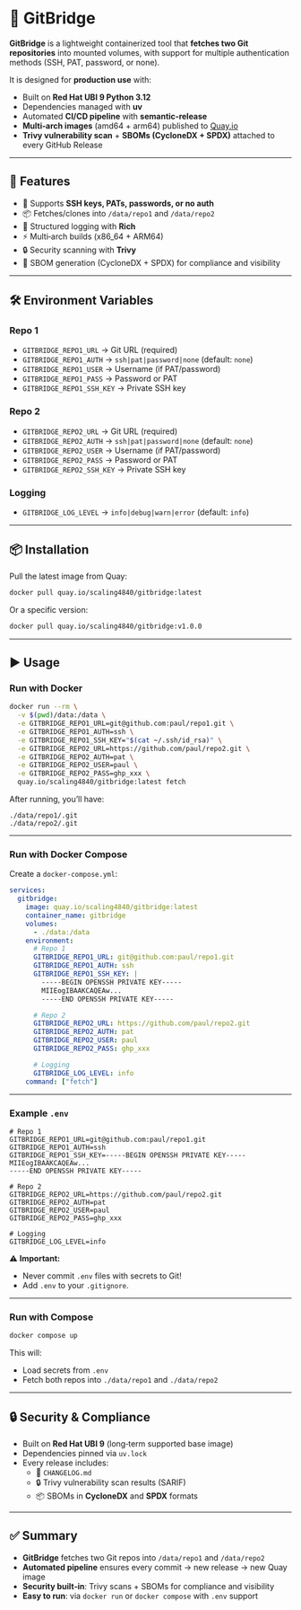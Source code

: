 # 📖 GitBridge

**GitBridge** is a lightweight containerized tool that **fetches two Git repositories** into mounted volumes, with support for multiple authentication methods (SSH, PAT, password, or none).  

It is designed for **production use** with:  
- Built on **Red Hat UBI 9 Python 3.12**  
- Dependencies managed with **uv**  
- Automated **CI/CD pipeline** with **semantic‑release**  
- **Multi‑arch images** (amd64 + arm64) published to [Quay.io](https://quay.io/repository/scaling4840/gitbridge)  
- **Trivy vulnerability scan** + **SBOMs (CycloneDX + SPDX)** attached to every GitHub Release  

---

## 🚀 Features

- 🔑 Supports **SSH keys, PATs, passwords, or no auth**  
- 📦 Fetches/clones into `/data/repo1` and `/data/repo2`  
- 📝 Structured logging with **Rich**  
- ⚡ Multi‑arch builds (x86_64 + ARM64)  
- 🔒 Security scanning with **Trivy**  
- 📑 SBOM generation (CycloneDX + SPDX) for compliance and visibility  

---

## 🛠️ Environment Variables

### Repo 1
- `GITBRIDGE_REPO1_URL` → Git URL (required)  
- `GITBRIDGE_REPO1_AUTH` → `ssh|pat|password|none` (default: `none`)  
- `GITBRIDGE_REPO1_USER` → Username (if PAT/password)  
- `GITBRIDGE_REPO1_PASS` → Password or PAT  
- `GITBRIDGE_REPO1_SSH_KEY` → Private SSH key  

### Repo 2
- `GITBRIDGE_REPO2_URL` → Git URL (required)  
- `GITBRIDGE_REPO2_AUTH` → `ssh|pat|password|none` (default: `none`)  
- `GITBRIDGE_REPO2_USER` → Username (if PAT/password)  
- `GITBRIDGE_REPO2_PASS` → Password or PAT  
- `GITBRIDGE_REPO2_SSH_KEY` → Private SSH key  

### Logging
- `GITBRIDGE_LOG_LEVEL` → `info|debug|warn|error` (default: `info`)  

---

## 📦 Installation

Pull the latest image from Quay:

```bash
docker pull quay.io/scaling4840/gitbridge:latest
```

Or a specific version:

```bash
docker pull quay.io/scaling4840/gitbridge:v1.0.0
```

---

## ▶️ Usage

### Run with Docker

```bash
docker run --rm \
  -v $(pwd)/data:/data \
  -e GITBRIDGE_REPO1_URL=git@github.com:paul/repo1.git \
  -e GITBRIDGE_REPO1_AUTH=ssh \
  -e GITBRIDGE_REPO1_SSH_KEY="$(cat ~/.ssh/id_rsa)" \
  -e GITBRIDGE_REPO2_URL=https://github.com/paul/repo2.git \
  -e GITBRIDGE_REPO2_AUTH=pat \
  -e GITBRIDGE_REPO2_USER=paul \
  -e GITBRIDGE_REPO2_PASS=ghp_xxx \
  quay.io/scaling4840/gitbridge:latest fetch
```

After running, you’ll have:

```
./data/repo1/.git
./data/repo2/.git
```

---

### Run with Docker Compose

Create a `docker-compose.yml`:

```yaml
services:
  gitbridge:
    image: quay.io/scaling4840/gitbridge:latest
    container_name: gitbridge
    volumes:
      - ./data:/data
    environment:
      # Repo 1
      GITBRIDGE_REPO1_URL: git@github.com:paul/repo1.git
      GITBRIDGE_REPO1_AUTH: ssh
      GITBRIDGE_REPO1_SSH_KEY: |
        -----BEGIN OPENSSH PRIVATE KEY-----
        MIIEogIBAAKCAQEAw...
        -----END OPENSSH PRIVATE KEY-----

      # Repo 2
      GITBRIDGE_REPO2_URL: https://github.com/paul/repo2.git
      GITBRIDGE_REPO2_AUTH: pat
      GITBRIDGE_REPO2_USER: paul
      GITBRIDGE_REPO2_PASS: ghp_xxx

      # Logging
      GITBRIDGE_LOG_LEVEL: info
    command: ["fetch"]
```

---

### Example `.env`

```dotenv
# Repo 1
GITBRIDGE_REPO1_URL=git@github.com:paul/repo1.git
GITBRIDGE_REPO1_AUTH=ssh
GITBRIDGE_REPO1_SSH_KEY=-----BEGIN OPENSSH PRIVATE KEY-----
MIIEogIBAAKCAQEAw...
-----END OPENSSH PRIVATE KEY-----

# Repo 2
GITBRIDGE_REPO2_URL=https://github.com/paul/repo2.git
GITBRIDGE_REPO2_AUTH=pat
GITBRIDGE_REPO2_USER=paul
GITBRIDGE_REPO2_PASS=ghp_xxx

# Logging
GITBRIDGE_LOG_LEVEL=info
```

⚠️ **Important:**  
- Never commit `.env` files with secrets to Git!  
- Add `.env` to your `.gitignore`.  

---

### Run with Compose

```bash
docker compose up
```

This will:  
- Load secrets from `.env`  
- Fetch both repos into `./data/repo1` and `./data/repo2`  

---

## 🔒 Security & Compliance

- Built on **Red Hat UBI 9** (long‑term supported base image)  
- Dependencies pinned via `uv.lock`  
- Every release includes:  
  - 📑 `CHANGELOG.md`  
  - 🔒 Trivy vulnerability scan results (SARIF)  
  - 📦 SBOMs in **CycloneDX** and **SPDX** formats  

---

## ✅ Summary

- **GitBridge** fetches two Git repos into `/data/repo1` and `/data/repo2`  
- **Automated pipeline** ensures every commit → new release → new Quay image  
- **Security built‑in**: Trivy scans + SBOMs for compliance and visibility  
- **Easy to run**: via `docker run` or `docker compose` with `.env` support  